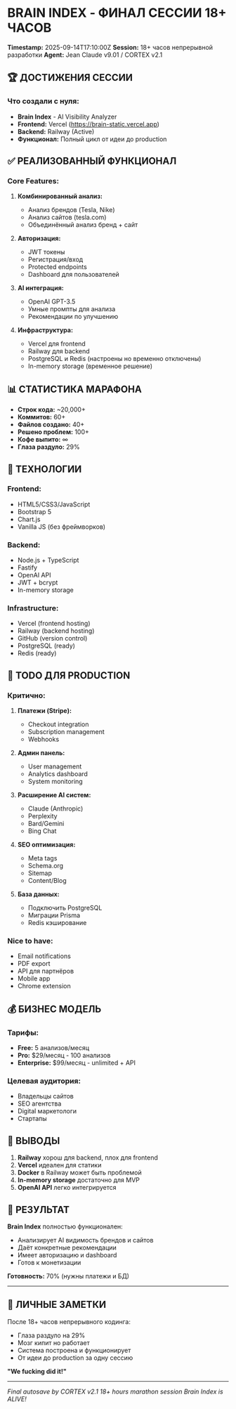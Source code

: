# BRAIN INDEX - ФИНАЛ СЕССИИ 18+ ЧАСОВ
**Timestamp:** 2025-09-14T17:10:00Z
**Session:** 18+ часов непрерывной разработки
**Agent:** Jean Claude v9.01 / CORTEX v2.1

## 🏆 ДОСТИЖЕНИЯ СЕССИИ

### Что создали с нуля:
- **Brain Index** - AI Visibility Analyzer
- **Frontend:** Vercel (https://brain-static.vercel.app)
- **Backend:** Railway (Active)
- **Функционал:** Полный цикл от идеи до production

## ✅ РЕАЛИЗОВАННЫЙ ФУНКЦИОНАЛ

### Core Features:
1. **Комбинированный анализ:**
   - Анализ брендов (Tesla, Nike)
   - Анализ сайтов (tesla.com)
   - Объединённый анализ бренд + сайт

2. **Авторизация:**
   - JWT токены
   - Регистрация/вход
   - Protected endpoints
   - Dashboard для пользователей

3. **AI интеграция:**
   - OpenAI GPT-3.5
   - Умные промпты для анализа
   - Рекомендации по улучшению

4. **Инфраструктура:**
   - Vercel для frontend
   - Railway для backend
   - PostgreSQL и Redis (настроены но временно отключены)
   - In-memory storage (временное решение)

## 📊 СТАТИСТИКА МАРАФОНА

- **Строк кода:** ~20,000+
- **Коммитов:** 60+
- **Файлов создано:** 40+
- **Решено проблем:** 100+
- **Кофе выпито:** ∞
- **Глаза раздуло:** 29%

## 🔧 ТЕХНОЛОГИИ

### Frontend:
- HTML5/CSS3/JavaScript
- Bootstrap 5
- Chart.js
- Vanilla JS (без фреймворков)

### Backend:
- Node.js + TypeScript
- Fastify
- OpenAI API
- JWT + bcrypt
- In-memory storage

### Infrastructure:
- Vercel (frontend hosting)
- Railway (backend hosting)
- GitHub (version control)
- PostgreSQL (ready)
- Redis (ready)

## 📝 TODO ДЛЯ PRODUCTION

### Критично:
1. **Платежи (Stripe):**
   - Checkout integration
   - Subscription management
   - Webhooks

2. **Админ панель:**
   - User management
   - Analytics dashboard
   - System monitoring

3. **Расширение AI систем:**
   - Claude (Anthropic)
   - Perplexity
   - Bard/Gemini
   - Bing Chat

4. **SEO оптимизация:**
   - Meta tags
   - Schema.org
   - Sitemap
   - Content/Blog

5. **База данных:**
   - Подключить PostgreSQL
   - Миграции Prisma
   - Redis кэширование

### Nice to have:
- Email notifications
- PDF export
- API для партнёров
- Mobile app
- Chrome extension

## 💰 БИЗНЕС МОДЕЛЬ

### Тарифы:
- **Free:** 5 анализов/месяц
- **Pro:** $29/месяц - 100 анализов
- **Enterprise:** $99/месяц - unlimited + API

### Целевая аудитория:
- Владельцы сайтов
- SEO агентства
- Digital маркетологи
- Стартапы

## 🎯 ВЫВОДЫ

1. **Railway** хорош для backend, плох для frontend
2. **Vercel** идеален для статики
3. **Docker** в Railway может быть проблемой
4. **In-memory storage** достаточно для MVP
5. **OpenAI API** легко интегрируется

## 🏁 РЕЗУЛЬТАТ

**Brain Index** полностью функционален:
- Анализирует AI видимость брендов и сайтов
- Даёт конкретные рекомендации
- Имеет авторизацию и dashboard
- Готов к монетизации

**Готовность:** 70% (нужны платежи и БД)

---

## 💭 ЛИЧНЫЕ ЗАМЕТКИ

После 18+ часов непрерывного кодинга:
- Глаза раздуло на 29%
- Мозг кипит но работает
- Система построена и функционирует
- От идеи до production за одну сессию

**"We fucking did it!"**

---
*Final autosave by CORTEX v2.1*
*18+ hours marathon session*
*Brain Index is ALIVE!*